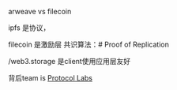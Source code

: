 
arweave vs filecoin 


ipfs 是协议，

filecoin 是激励层   共识算法：# Proof of Replication

/web3.storage 是client使用应用层友好


背后team is [Protocol Labs](https://protocol.ai/)